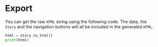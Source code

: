 # Export

You can get the raw `HTML` string using the following code. The data, the `Story` and the navigation buttons will all be included in the generated `HTML`.

```python
html = story.to_html()
print(html)
```
